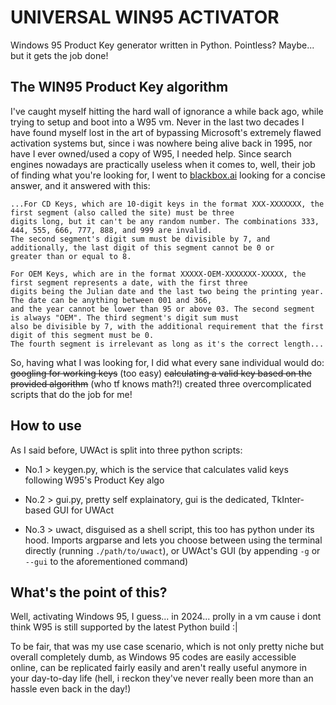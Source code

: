  # UNIVERSAL WIN95 ACTIVATOR
 Windows 95 Product Key generator written in Python. Pointless? Maybe... but it gets the job done! 

 ## The WIN95 Product Key algorithm
 I've caught myself hitting the hard wall of ignorance a while back ago, while trying to setup and boot into a W95 vm.
 Never in the last two decades I have found myself lost in the art of bypassing Microsoft's extremely flawed activation systems but,
 since i was nowhere being alive back in 1995, nor have I ever owned/used a copy of W95, I needed help.
 Since search engines nowadays are practically useless when it comes to, well, their job of finding what you're looking for, I went to
 [blackbox.ai](https://blackbox.ai/) looking for a concise answer, and it answered with this:

 ```blackbox's answer
...For CD Keys, which are 10-digit keys in the format XXX-XXXXXXX, the first segment (also called the site) must be three
digits long, but it can't be any random number. The combinations 333, 444, 555, 666, 777, 888, and 999 are invalid.
The second segment's digit sum must be divisible by 7, and additionally, the last digit of this segment cannot be 0 or
greater than or equal to 8.

For OEM Keys, which are in the format XXXXX-OEM-XXXXXXX-XXXXX, the first segment represents a date, with the first three
digits being the Julian date and the last two being the printing year. The date can be anything between 001 and 366,
and the year cannot be lower than 95 or above 03. The second segment is always "OEM". The third segment's digit sum must
also be divisible by 7, with the additional requirement that the first digit of this segment must be 0.
The fourth segment is irrelevant as long as it's the correct length...
 ```

 So, having what I was looking for, I did what every sane individual would do:
 ~~googling for working keys~~ (too easy)
 ~~calculating a valid key based on the provided algorithm~~ (who tf knows math?!)
 created three overcomplicated scripts that do the job for me!

## How to use
As I said before, UWAct is split into three python scripts:

+ No.1 > keygen.py,
  which is the service that calculates valid keys following W95's Product Key algo

+ No.2 > gui.py,
  pretty self explainatory, gui is the dedicated, TkInter-based GUI for UWAct

+ No.3 > uwact,
  disguised as a shell script, this too has python under its hood. Imports argparse and
  lets you choose between using the terminal directly (running `./path/to/uwact`), or
  UWAct's GUI (by appending `-g` or `--gui` to the aforementioned command)

 ## What's the point of this?
 Well, activating Windows 95, I guess... in 2024... prolly in a vm cause i dont think W95
is still supported by the latest Python build :|

To be fair, that was my use case scenario, which is not only pretty niche but overall
completely dumb, as Windows 95 codes are easily accessible online, can be replicated
fairly easily and aren't really useful anymore in your day-to-day life (hell, i reckon
they've never really been more than an hassle even back in the day!)
